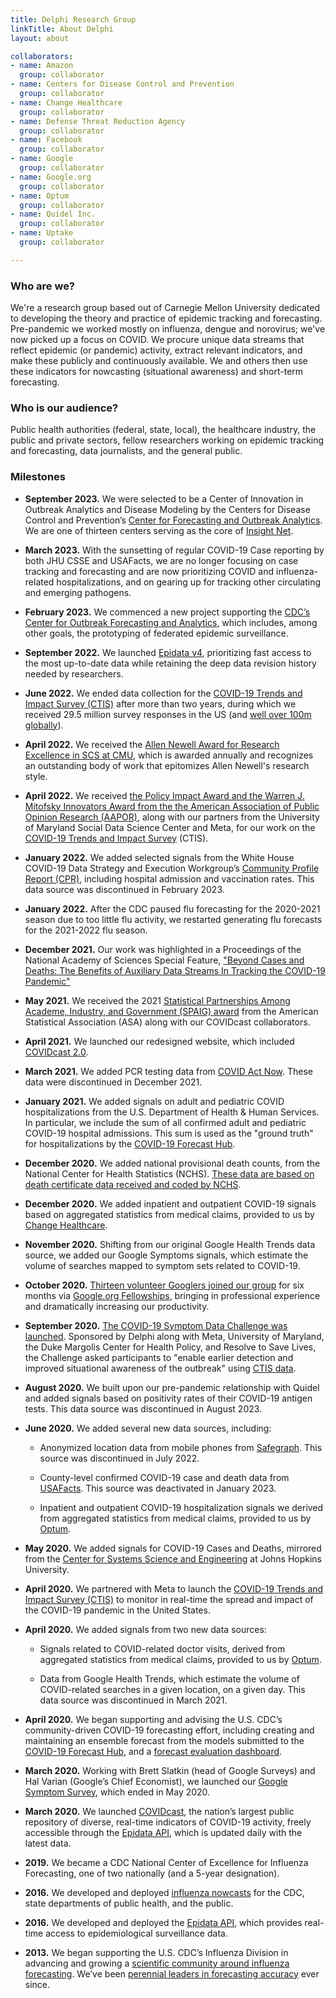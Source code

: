 ```yaml
---
title: Delphi Research Group
linkTitle: About Delphi
layout: about

collaborators:
- name: Amazon
  group: collaborator
- name: Centers for Disease Control and Prevention
  group: collaborator
- name: Change Healthcare
  group: collaborator
- name: Defense Threat Reduction Agency
  group: collaborator
- name: Facebook
  group: collaborator
- name: Google
  group: collaborator
- name: Google.org
  group: collaborator
- name: Optum
  group: collaborator
- name: Quidel Inc.
  group: collaborator
- name: Uptake
  group: collaborator

---
```


### Who are we?

We're a research group based out of Carnegie Mellon University dedicated to developing the theory and practice of epidemic tracking and forecasting. Pre-pandemic we worked mostly on influenza, dengue and norovirus; we've now picked up a focus on COVID. We procure unique data streams that reflect epidemic (or pandemic) activity, extract relevant indicators, and make these publicly and continuously available. We and others then use these indicators for nowcasting (situational awareness) and short-term forecasting.

### Who is our audience?

Public health authorities (federal, state, local), the healthcare industry, the public and private sectors, fellow researchers working on epidemic tracking and forecasting, data journalists, and the general public.

### Milestones

* **September 2023.** We were selected to be a Center of Innovation in Outbreak Analytics and Disease Modeling by the Centers for Disease Control and Prevention’s [Center for Forecasting and Outbreak Analytics](https://www.cdc.gov/forecast-outbreak-analytics/index.html). We are one of thirteen centers serving as the core of [Insight Net](https://www.cdc.gov/forecast-outbreak-analytics/partners/insightnet/index.html).

* **March 2023.** With the sunsetting of regular COVID-19 Case reporting by both JHU CSSE and USAFacts, we are no longer focusing on case tracking and forecasting and are now prioritizing COVID and influenza-related hospitalizations, and on gearing up for tracking other circulating and emerging pathogens.

* **February 2023.** We commenced a new project supporting the [CDC’s Center for Outbreak Forecasting and Analytics](https://www.cdc.gov/forecast-outbreak-analytics/index.html), which includes, among other goals, the prototyping of federated epidemic surveillance.

* **September 2022.** We launched [Epidata v4](https://delphi.cmu.edu/blog/2022/12/14/introducing-epidata-v4/), prioritizing fast access to the most up-to-date data while retaining the deep data revision history needed by researchers.

* **June 2022.** We ended data collection for the [COVID-19 Trends and Impact Survey (CTIS)](https://delphi.cmu.edu/covid19/ctis/) after more than two years, during which we received 29.5 million survey responses in the US (and [well over 100m globally](https://covidmap.umd.edu/)).

* **April 2022.** We received the [Allen Newell Award for Research Excellence in SCS at CMU](https://www.cs.cmu.edu/events/newell-award), which is awarded annually and recognizes an outstanding body of work that epitomizes Allen Newell's research style.

* **April 2022.** We received [the Policy Impact Award and the Warren J. Mitofsky Innovators Award from the the American Association of Public Opinion Research (AAPOR)](https://www.cs.cmu.edu/news/2022/delphi-aapor-awards), along with our partners from the University of Maryland Social Data Science Center and Meta, for our work on the [COVID-19 Trends and Impact Survey](https://delphi.cmu.edu/covid19/ctis/) (CTIS).

* **January 2022.** We added selected signals from the White House COVID-19 Data Strategy and Execution Workgroup’s [Community Profile Report (CPR)](https://healthdata.gov/Health/COVID-19-Community-Profile-Report/gqxm-d9w9), including hospital admission and vaccination rates. This data source was discontinued in February 2023.

* **January 2022.** After the CDC paused flu forecasting for the 2020-2021 season due to too little flu activity, we restarted generating flu forecasts for the 2021-2022 flu season.

* **December 2021.** Our work was highlighted in a Proceedings of the National Academy of Sciences Special Feature, ["Beyond Cases and Deaths: The Benefits of Auxiliary Data Streams In Tracking the COVID-19 Pandemic"](https://www.pnas.org/topic/548)

* **May 2021.** We received the 2021 [Statistical Partnerships Among Academe, Industry, and Government (SPAIG) award](https://www.cmu.edu/dietrich/news/news-stories/2021/may/spaig-covid.html) from the American Statistical Association (ASA) along with our COVIDcast collaborators.

* **April 2021.** We launched our redesigned website, which included [COVIDcast 2.0](https://delphi.cmu.edu/covidcast/).

* **March 2021.** We added PCR testing data from [COVID Act Now](https://covidactnow.org/). These data were discontinued in December 2021.

* **January 2021.** We added signals on adult and pediatric COVID hospitalizations from the U.S. Department of Health & Human Services. In particular, we include the sum of all confirmed adult and pediatric COVID-19 hospital admissions. This sum is used as the "ground truth" for hospitalizations by the [COVID-19 Forecast Hub](https://covid19forecasthub.org/).

* **December 2020.** We added national provisional death counts, from the National Center for Health Statistics (NCHS). [These data are](https://www.cdc.gov/nchs/nvss/vsrr/COVID19/index.htm)[ based on death certificate data received and coded by NCHS](https://www.cdc.gov/nchs/nvss/vsrr/COVID19/index.htm).

* **December 2020.** We added inpatient and outpatient COVID-19 signals based on aggregated statistics from medical claims, provided to us by [Change Healthcare](https://www.changehealthcare.com/).

* **November 2020.** Shifting from our original Google Health Trends data source, we added our Google Symptoms signals, which estimate the volume of searches mapped to symptom sets related to COVID-19.

* **October 2020.** [Thirteen volunteer Googlers joined our group](https://www.cmu.edu/news/stories/archives/2020/september/covidcast-google.html) for six months via [Google.org Fellowships](https://www.google.org/our-approach/), bringing in professional experience and dramatically increasing our productivity.

* **September 2020.** [The COVID-19 Symptom Data Challenge was launched](https://healthpolicy.duke.edu/events/covid-19-symptom-data-challenge). Sponsored by Delphi along with Meta, University of Maryland, the Duke Margolis Center for Health Policy, and Resolve to Save Lives, the Challenge asked participants to "enable earlier detection and improved situational awareness of the outbreak" using [CTIS data](https://delphi.cmu.edu/covidcast/survey-results/).

* **August 2020.** We built upon our pre-pandemic relationship with Quidel and added signals based on positivity rates of their COVID-19 antigen tests. This data source was discontinued in August 2023.

* **June 2020.** We added several new data sources, including:

    * Anonymized location data from mobile phones from [Safegraph](https://www.safegraph.com/). This source was discontinued in July 2022.

    * County-level confirmed COVID-19 case and death data from [USAFacts](https://usafacts.org/). This source was deactivated in January 2023.

    * Inpatient and outpatient COVID-19 hospitalization signals we derived from aggregated statistics from medical claims, provided to us by [Optum](https://www.optum.com/).

* **May 2020.** We added signals for COVID-19 Cases and Deaths, mirrored from the [Center for Systems Science and Engineering](https://systems.jhu.edu/research/public-health/ncov/) at Johns Hopkins University.

* **April 2020.** We partnered with Meta to launch the [COVID-19 Trends and Impact Survey (CTIS)](https://delphi.cmu.edu/covid19/ctis/) to monitor in real-time the spread and impact of the COVID-19 pandemic in the United States.

* **April 2020.** We added signals from two new data sources:

    * Signals related to COVID-related doctor visits, derived from aggregated statistics from medical claims, provided to us by [Optum](https://www.optum.com/). 

    * Data from Google Health Trends, which estimate the volume of COVID-related searches in a given location, on a given day. This data source was discontinued in March 2021.

* **April 2020.** We began supporting and advising the U.S. CDC’s community-driven COVID-19 forecasting effort, including creating and maintaining an ensemble forecast from the models submitted to the [COVID-19 Forecast Hub](https://covid19forecasthub.org/), and a [forecast evaluation dashboard](https://delphi.cmu.edu/forecast-eval/).

* **March 2020.** Working with Brett Slatkin (head of Google Surveys) and Hal Varian (Google’s Chief Economist), we launched our [Google Symptom Survey](https://delphi.cmu.edu/blog/2020/09/18/covid-19-symptom-surveys-through-google/), which ended in May 2020.

* **March 2020.** We launched [COVIDcast](https://delphi.cmu.edu/covidcast/), the nation’s largest public repository of diverse, real-time indicators of COVID-19 activity, freely accessible through the [Epidata API](https://cmu-delphi.github.io/delphi-epidata/api/covidcast.html), which is updated daily with the latest data.

* **2019.** We became a CDC National Center of Excellence for Influenza Forecasting, one of two nationally (and a 5-year designation).

* **2016.** We developed and deployed [influenza nowcasts](https://delphi.cmu.edu/nowcast/) for the CDC, state departments of public health, and the public.

* **2016.** We developed and deployed the [Epidata API](https://cmu-delphi.github.io/delphi-epidata/), which provides real-time access to epidemiological surveillance data.

* **2013.** We began supporting the U.S. CDC’s Influenza Division in advancing and growing a [scientific community around influenza forecasting](https://www.cdc.gov/flu/weekly/flusight/index.html). We’ve been [perennial leaders in forecasting accuracy](https://www.cs.cmu.edu/~roni/CDC%20Flu%20Challenge%202014-2018%20Results.pdf) ever since.


